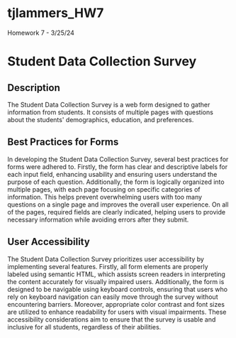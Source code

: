 # tjlammers_HW7
Homework 7 - 3/25/24

# Student Data Collection Survey

## Description
The Student Data Collection Survey is a web form designed to gather information from students. It consists of multiple pages with questions about the students' demographics, education, and preferences.

## Best Practices for Forms
In developing the Student Data Collection Survey, several best practices for forms were adhered to. Firstly, the form has clear and descriptive labels for each input field, enhancing usability and ensuring users understand the purpose of each question. Additionally, the form is logically organized into multiple pages, with each page focusing on specific categories of information. This helps prevent overwhelming users with too many questions on a single page and improves the overall user experience. On all of the pages, required fields are clearly indicated, helping users to provide necessary information while avoiding errors after they submit.

## User Accessibility
The Student Data Collection Survey prioritizes user accessibility by implementing several features. Firstly, all form elements are properly labeled using semantic HTML, which assists screen readers in interpreting the content accurately for visually impaired users. Additionally, the form is designed to be navigable using keyboard controls, ensuring that users who rely on keyboard navigation can easily move through the survey without encountering barriers. Moreover, appropriate color contrast and font sizes are utilized to enhance readability for users with visual impairments. These accessibility considerations aim to ensure that the survey is usable and inclusive for all students, regardless of their abilities.

